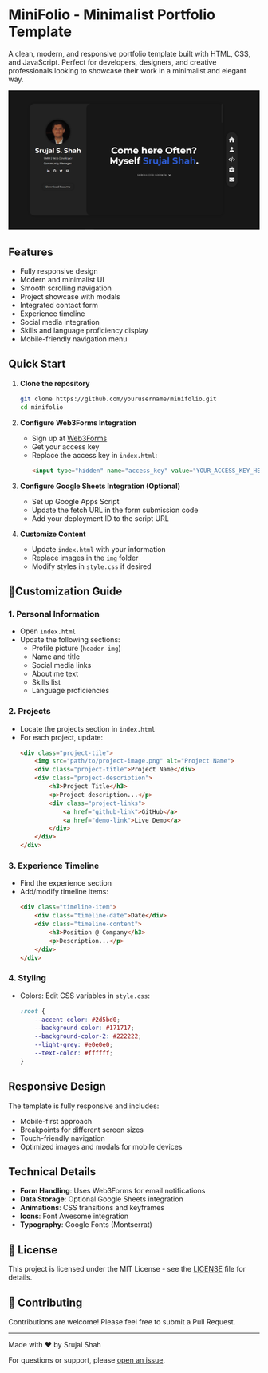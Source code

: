 # MiniFolio - Minimalist Portfolio Template

A clean, modern, and responsive portfolio template built with HTML, CSS, and JavaScript. Perfect for developers, designers, and creative professionals looking to showcase their work in a minimalist and elegant way.

![MiniFolio Preview](img/Minifolio1.png)

## Features

- Fully responsive design
- Modern and minimalist UI
- Smooth scrolling navigation
- Project showcase with modals
- Integrated contact form
- Experience timeline
- Social media integration
- Skills and language proficiency display
- Mobile-friendly navigation menu

## Quick Start

1. **Clone the repository**
   ```bash
   git clone https://github.com/yourusername/minifolio.git
   cd minifolio
   ```

2. **Configure Web3Forms Integration**
   - Sign up at [Web3Forms](https://web3forms.com/)
   - Get your access key
   - Replace the access key in `index.html`:
     ```html
     <input type="hidden" name="access_key" value="YOUR_ACCESS_KEY_HERE">
     ```

3. **Configure Google Sheets Integration (Optional)**
   - Set up Google Apps Script
   - Update the fetch URL in the form submission code
   - Add your deployment ID to the script URL

4. **Customize Content**
   - Update `index.html` with your information
   - Replace images in the `img` folder
   - Modify styles in `style.css` if desired

## 📝Customization Guide

### 1. Personal Information
- Open `index.html`
- Update the following sections:
  - Profile picture (`header-img`)
  - Name and title
  - Social media links
  - About me text
  - Skills list
  - Language proficiencies

### 2. Projects
- Locate the projects section in `index.html`
- For each project, update:
  ```html
  <div class="project-tile">
      <img src="path/to/project-image.png" alt="Project Name">
      <div class="project-title">Project Name</div>
      <div class="project-description">
          <h3>Project Title</h3>
          <p>Project description...</p>
          <div class="project-links">
              <a href="github-link">GitHub</a>
              <a href="demo-link">Live Demo</a>
          </div>
      </div>
  </div>
  ```

### 3. Experience Timeline
- Find the experience section
- Add/modify timeline items:
  ```html
  <div class="timeline-item">
      <div class="timeline-date">Date</div>
      <div class="timeline-content">
          <h3>Position @ Company</h3>
          <p>Description...</p>
      </div>
  </div>
  ```

### 4. Styling
- Colors: Edit CSS variables in `style.css`:
  ```css
  :root {
      --accent-color: #2d5bd0;
      --background-color: #171717;
      --background-color-2: #222222;
      --light-grey: #e0e0e0;
      --text-color: #ffffff;
  }
  ```

## Responsive Design

The template is fully responsive and includes:
- Mobile-first approach
- Breakpoints for different screen sizes
- Touch-friendly navigation
- Optimized images and modals for mobile devices

## Technical Details

- **Form Handling**: Uses Web3Forms for email notifications
- **Data Storage**: Optional Google Sheets integration
- **Animations**: CSS transitions and keyframes
- **Icons**: Font Awesome integration
- **Typography**: Google Fonts (Montserrat)

## 📄 License

This project is licensed under the MIT License - see the [LICENSE](LICENSE) file for details.

## 🤝 Contributing

Contributions are welcome! Please feel free to submit a Pull Request.

---

Made with ❤️ by Srujal Shah

For questions or support, please [open an issue](https://github.com/techking007/Srujal-s-Minifolio/issues).
